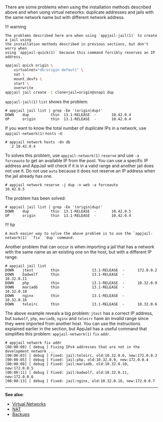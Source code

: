 There are some problems when using the installation methods described above and when using virtual networks: duplicate addresses and jails with the same network name but with different network address.

!!! warning

    The problems described here are when using `appjail-jail(1)` to create a jail using
    the installation methods described in previous sections, but don't worry when
    using `appjail-quick(1)` because this command forcibly reserves an IP address.

```sh
appjail quick origin \
    virtualnet="db:origin default" \
    nat \
    mount_devfs \
    start \
    overwrite
appjail jail create -I clone+jail=origin@snap1 dup
```

`appjail-jail(1)` `list` shows the problem:

```console
# appjail jail list | grep -Ee '(origin|dup)'
DOWN    dup          thin  13.1-RELEASE  -       10.42.0.4
UP      origin       thin  13.1-RELEASE  -       10.42.0.4
```

If you want to know the total number of duplicate IPs in a network, use `appjail-network(1)` `hosts` `-d`:

```console
# appjail network hosts -dn db
   2 10.42.0.4
```

To solves this problem, use `appjail-network(1)` `reserve` and use `-a` `forceauto` to get an available IP from the pool. You can use a specific IP address and AppJail will check if it is in a valid range and another jail does not use it. Do not use `auto` because it does not reserve an IP address when the jail already has one.

```console
# appjail network reserve -j dup -n web -a forceauto
10.42.0.5
```

The problem has been solved:

```console
# appjail jail list | grep -Ee '(origin|dup)'
DOWN    dup          thin  13.1-RELEASE  -       10.42.0.5
UP      origin       thin  13.1-RELEASE  -       10.42.0.4
```

!!! tip
    
    A much easier way to solve the above problem is to use the `appjail-network(1)` `fix` `dup` command.

Another problem that can occur is when importing a jail that has a network with the same name as an existing one on the host, but with a different IP range.

```console
# appjail jail list
DOWN    jtest        thin               13.1-RELEASE  -      172.0.0.2
DOWN    badwolf      thin               13.1-RELEASE  -      10.32.0.11
DOWN    php          thin               13.1-RELEASE  -      10.32.0.9
DOWN    mariadb      thin               13.1-RELEASE  -      10.32.0.10
DOWN    nginx        thin               13.1-RELEASE  -      10.32.0.16
DOWN    teleirc      thin               13.1-RELEASE  -      10.32.0.6
```

The above example reveals a big problem: `jtest` has a correct IP address, but `badwolf`, `php`, `mariadb`, `nginx` and `teleirc` have an invalid range since they were imported from another host. You can use the instructions explained earlier in the section, but AppJail has a useful command that simplifies this problem: `appjail-network(1)` `fix` `addr`.

```console
# appjail network fix addr
[00:00:00] [ debug ] Fixing IPv4 addresses that are not in the development network ...
[00:00:03] [ debug ] Fixed: jail:teleirc, old:10.32.0.6, new:172.0.0.3
[00:00:05] [ debug ] Fixed: jail:php, old:10.32.0.9, new:172.0.0.4
[00:00:08] [ debug ] Fixed: jail:mariadb, old:10.32.0.10, new:172.0.0.5
[00:00:11] [ debug ] Fixed: jail:badwolf, old:10.32.0.11, new:172.0.0.6
[00:00:13] [ debug ] Fixed: jail:nginx, old:10.32.0.16, new:172.0.0.7
```

---

**See also**:

* [Virtual Networks](intro.md)
* [NAT](NAT.md)
* [Backups](../../backups/intro.md)
